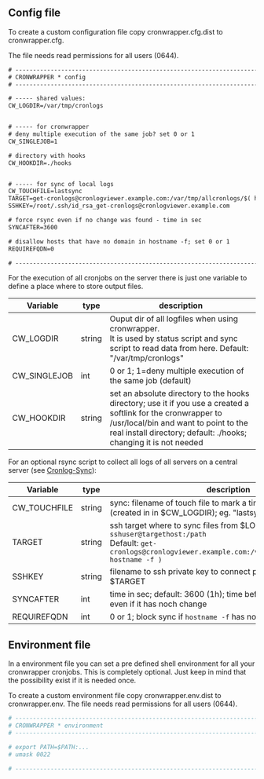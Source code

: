 ## Config file

To create a custom configuration file copy cronwrapper.cfg.dist to cronwrapper.cfg.

The file needs read permissions for all users (0644).

```txt
# -----------------------------------------------------------------------------
# CRONWRAPPER * config
# -----------------------------------------------------------------------------

# ----- shared values:
CW_LOGDIR=/var/tmp/cronlogs


# ----- for cronwrapper
# deny multiple execution of the same job? set 0 or 1
CW_SINGLEJOB=1

# directory with hooks
CW_HOOKDIR=./hooks


# ----- for sync of local logs
CW_TOUCHFILE=lastsync
TARGET=get-cronlogs@cronlogviewer.example.com:/var/tmp/allcronlogs/$( hostname -f )
SSHKEY=/root/.ssh/id_rsa_get-cronlogs@cronlogviewer.example.com

# force rsync even if no change was found - time in sec
SYNCAFTER=3600

# disallow hosts that have no domain in hostname -f; set 0 or 1
REQUIREFQDN=0

# -----------------------------------------------------------------------------
```

For the execution of all cronjobs on the server there is just one variable to define a place where to store output files.

Variable     | type   | description
---          |---     |---
CW_LOGDIR    | string | Ouput dir of all logfiles when using cronwrapper.<br>It is used by status script and sync script to read data from here. Default: "/var/tmp/cronlogs"
CW_SINGLEJOB | int    | 0 or 1; 1=deny multiple execution of the same job (default)
CW_HOOKDIR   | string | set an absolute directory to the hooks directory; use it if you use a created a softlink for the cronwrapper to /usr/local/bin and want to point to the real install directory; default: ./hooks; changing it is not needed

For an optional rsync script to collect all logs of all servers on a central server (see [Cronlog-Sync](40_More/50_Cronlog-Sync.md)):

Variable     | type   | description
---          |---     |---
CW_TOUCHFILE | string | sync: filename of touch file to mark a timestamp of the last sync (created in in $CW_LOGDIR); eg. "lastsync"
TARGET       | string | ssh target where to sync files from $LOGFILE with `sshuser@targethost:/path`<br>Default: `get-cronlogs@cronlogviewer.example.com:/var/tmp/allcronlogs/\$( hostname -f )`
SSHKEY       | string | filename to ssh private key to connect passwordless to $TARGET
SYNCAFTER    | int    | time in sec; default: 3600 (1h); time before syncing the logdir even if it has noch change
REQUIREFQDN  | int    | 0 or 1; block sync if `hostname -f` has no FQDN

## Environment file

In a environment file you can set a pre defined shell environment for all your cronwrapper cronjobs. This is completely optional. Just keep in mind that the possibility exist if it is needed once.

To create a custom environment file copy cronwrapper.env.dist to cronwrapper.env.
The file needs read permissions for all users (0644).

```bash
# -----------------------------------------------------------------------------
# CRONWRAPPER * environment
# -----------------------------------------------------------------------------

# export PATH=$PATH:...
# umask 0022

# -----------------------------------------------------------------------------
```